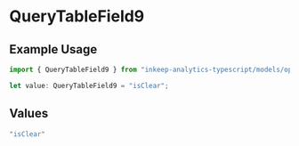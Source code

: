 # QueryTableField9

## Example Usage

```typescript
import { QueryTableField9 } from "inkeep-analytics-typescript/models/operations";

let value: QueryTableField9 = "isClear";
```

## Values

```typescript
"isClear"
```